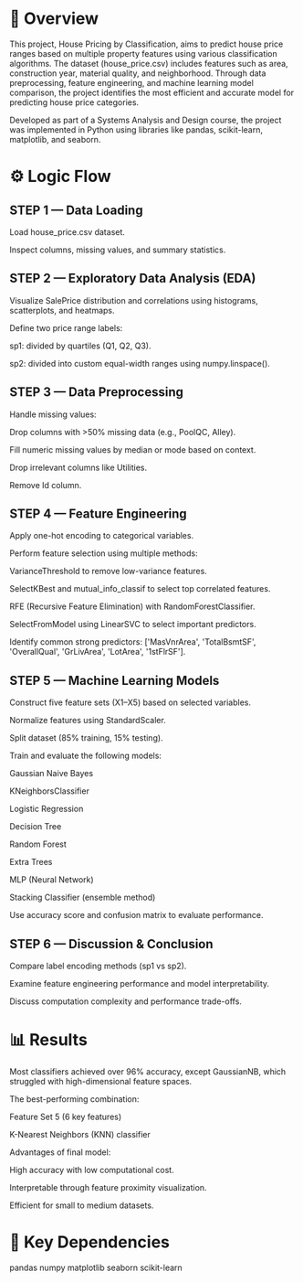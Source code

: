 # 📘 Overview

This project, House Pricing by Classification, aims to predict house price ranges based on multiple property features using various classification algorithms.
The dataset (house_price.csv) includes features such as area, construction year, material quality, and neighborhood.
Through data preprocessing, feature engineering, and machine learning model comparison, the project identifies the most efficient and accurate model for predicting house price categories.

Developed as part of a Systems Analysis and Design course, the project was implemented in Python using libraries like pandas, scikit-learn, matplotlib, and seaborn.

# ⚙️ Logic Flow
## STEP 1 — Data Loading

Load house_price.csv dataset.

Inspect columns, missing values, and summary statistics.

## STEP 2 — Exploratory Data Analysis (EDA)

Visualize SalePrice distribution and correlations using histograms, scatterplots, and heatmaps.

Define two price range labels:

sp1: divided by quartiles (Q1, Q2, Q3).

sp2: divided into custom equal-width ranges using numpy.linspace().

## STEP 3 — Data Preprocessing

Handle missing values:

Drop columns with >50% missing data (e.g., PoolQC, Alley).

Fill numeric missing values by median or mode based on context.

Drop irrelevant columns like Utilities.

Remove Id column.

## STEP 4 — Feature Engineering

Apply one-hot encoding to categorical variables.

Perform feature selection using multiple methods:

VarianceThreshold to remove low-variance features.

SelectKBest and mutual_info_classif to select top correlated features.

RFE (Recursive Feature Elimination) with RandomForestClassifier.

SelectFromModel using LinearSVC to select important predictors.

Identify common strong predictors:
['MasVnrArea', 'TotalBsmtSF', 'OverallQual', 'GrLivArea', 'LotArea', '1stFlrSF'].

## STEP 5 — Machine Learning Models

Construct five feature sets (X1–X5) based on selected variables.

Normalize features using StandardScaler.

Split dataset (85% training, 15% testing).

Train and evaluate the following models:

Gaussian Naive Bayes

KNeighborsClassifier

Logistic Regression

Decision Tree

Random Forest

Extra Trees

MLP (Neural Network)

Stacking Classifier (ensemble method)

Use accuracy score and confusion matrix to evaluate performance.

## STEP 6 — Discussion & Conclusion

Compare label encoding methods (sp1 vs sp2).

Examine feature engineering performance and model interpretability.

Discuss computation complexity and performance trade-offs.

# 📊 Results

Most classifiers achieved over 96% accuracy, except GaussianNB, which struggled with high-dimensional feature spaces.

The best-performing combination:

Feature Set 5 (6 key features)

K-Nearest Neighbors (KNN) classifier

Advantages of final model:

High accuracy with low computational cost.

Interpretable through feature proximity visualization.

Efficient for small to medium datasets.

# 🧩 Key Dependencies
pandas
numpy
matplotlib
seaborn
scikit-learn
